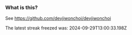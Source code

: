 
### What is this?

See https://github.com/devjiwonchoi/devjiwonchoi

The latest streak freezed was: 2024-09-29T13:00:33.198Z
